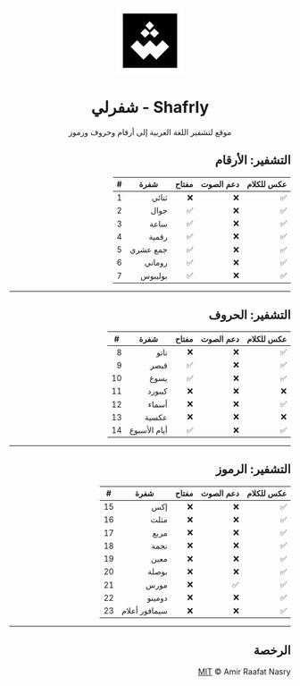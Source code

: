 <div align="center">
<p>
  <img src="public/icons/logo.svg" alt="Image" width="120"/>
</p>

<h1>شفرلي - Shafrly</h1>

<p>
موقع لتشفير اللغة العربية إلى أرقام وحروف ورموز
</p>

</div>

<div dir="rtl">

## التشفير: الأرقام

| عكس للكلام | دعم الصوت | مفتاح | شفرة     | #   |
| ----------- | ---------- | ------ | -------- | --- |
| ✅          | ❌         | ❌     | ثنائي    | 1   |
| ✅          | ❌         | ✅     | جوال     | 2   |
| ✅          | ❌         | ✅     | ساعة     | 3   |
| ✅          | ❌         | ✅     | رقمية    | 4   |
| ✅          | ❌         | ✅     | جمع عشري | 5   |
| ✅          | ❌         | ✅     | روماني   | 6   |
| ✅          | ❌         | ✅     | بوليبوس  | 7   |

---

## التشفير: الحروف

| عكس للكلام | دعم الصوت | مفتاح | شفرة         | #   |
| ----------- | ---------- | ------ | ------------ | --- |
| ✅          | ❌         | ❌     | ناتو         | 8   |
| ✅          | ❌         | ✅     | قيصر         | 9   |
| ✅          | ❌         | ✅     | يسوع         | 10  |
| ❌          | ❌         | ❌     | كيبورد       | 11  |
| ✅          | ❌         | ❌     | أسماء        | 12  |
| ❌          | ❌         | ❌     | عكسية        | 13  |
| ✅          | ❌         | ✅     | أيام الأسبوع | 14  |

---

## التشفير: الرموز

| عكس للكلام | دعم الصوت | مفتاح | شفرة          | #   |
| ----------- | ---------- | ------ | ------------- | --- |
| ✅          | ❌         | ❌     | إكس           | 15  |
| ✅          | ❌         | ❌     | مثلث          | 16  |
| ✅          | ❌         | ❌     | مربع          | 17  |
| ✅          | ❌         | ❌     | نجمة          | 18  |
| ✅          | ❌         | ❌     | معين          | 19  |
| ✅          | ❌         | ❌     | بوصلة         | 20  |
| ✅          | ✅         | ❌     | مورس          | 21  |
| ✅          | ❌         | ❌     | دومينو        | 22  |
| ✅          | ❌         | ❌     | سيمافور أعلام | 23  |

---

## الرخصة

[MIT](LICENSE) © Amir Raafat Nasry

</div>